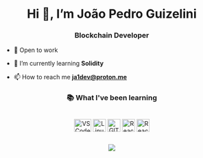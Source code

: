 <h1 align="center">Hi 👋, I’m João Pedro Guizelini</h1>
<h3 align="center">Blockchain Developer</h3>

- 🔭  Open to work

- 🌱  I’m currently learning **Solidity**

- 📫  How to reach me **ja1dev@proton.me**


<h3 align="center">📚 What I've been learning</h3>
<div align="center" style="display: inline_block"><br>
  <img align="center" alt="VS Code" height="30" width="40" src="https://cdn.jsdelivr.net/gh/devicons/devicon/icons/vscode/vscode-original.svg" />
  <img align="center" alt="Linux" height="30" src="https://cdn.jsdelivr.net/gh/devicons/devicon/icons/linux/linux-original.svg" />
  <img align="center" alt="GIT" height="30" src="https://cdn.jsdelivr.net/gh/devicons/devicon/icons/git/git-original.svg" />
  <img align="center" alt="React" height="30" src="https://img.icons8.com/?size=100&id=wPohyHO_qO1a&format=png&color=000000" />
  <img align="center" alt="React" height="30" src="https://img.icons8.com/?size=100&id=HOqGCOyHDbd4&format=png&color=000000" />
</div>

##

<div align="center"> 
  <a href="https://www.linkedin.com/in/jo%C3%A3o-pedro-guizelini-0b5744251/" target="_blank"><img src="https://img.shields.io/badge/-LinkedIn-%230077B5?style=for-the-badge&logo=linkedin&logoColor=white" target="_blank"></a>  
</div>
